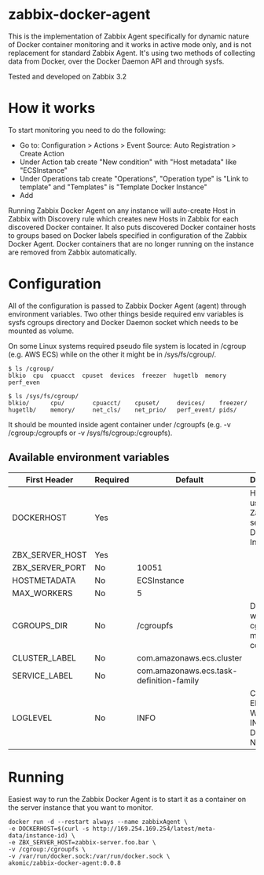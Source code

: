# zabbix-docker-agent

This is the implementation of Zabbix Agent specifically for dynamic nature of Docker container monitoring and it works in active mode only,
and is not replacement for standard Zabbix Agent.
It's using two methods of collecting data from Docker, over the Docker Daemon API and through sysfs.

Tested and developed on Zabbix 3.2

# How it works

To start monitoring you need to do the following:

- Go to: Configuration > Actions > Event Source: Auto Registration > Create Action
- Under Action tab create "New condition" with "Host metadata" like "ECSInstance"
- Under Operations tab create "Operations", "Operation type" is "Link to template" and "Templates" is "Template Docker Instance"
- Add

Running Zabbix Docker Agent on any instance will auto-create Host in Zabbix with Discovery rule which creates new Hosts in Zabbix for each discovered Docker container.
It also puts discovered Docker container hosts to groups based on Docker labels specified in configuration of the Zabbix Docker Agent.
Docker containers that are no longer running on the instance are removed from Zabbix automatically.

# Configuration

All of the configuration is passed to Zabbix Docker Agent (agent) through environment variables.
Two other things beside required env variables is sysfs cgroups directory and Docker Daemon socket which needs to be mounted as volume.

On some Linux systems required pseudo file system is located in /cgroup (e.g. AWS ECS) while on the other it might be in /sys/fs/cgroup/.

```shell
$ ls /cgroup/
blkio  cpu  cpuacct  cpuset  devices  freezer  hugetlb  memory  perf_even
```

```shell
$ ls /sys/fs/cgroup/
blkio/      cpu/        cpuacct/    cpuset/     devices/    freezer/    hugetlb/    memory/     net_cls/    net_prio/   perf_event/ pids/
```

It should be mounted inside agent container under /cgroupfs (e.g. -v /cgroup:/cgroupfs or -v /sys/fs/cgroup:/cgroupfs).

## Available environment variables

| First Header    | Required | Default                                  | Description                                        |
| --------------- | -------- | ---------------------------------------- | -------------------------------------------------- |
| DOCKERHOST      | Yes      |                                          | Hostname used on Zabbix server for Docker Instance |
| ZBX_SERVER_HOST | Yes      |                                          |                                                    |
| ZBX_SERVER_PORT | No       | 10051                                    |                                                    |
| HOSTMETADATA    | No       | ECSInstance                              |                                                    |
| MAX_WORKERS     | No       | 5                                        |                                                    |
| CGROUPS_DIR     | No       | /cgroupfs                                | Directory where cgroup fs is mounted in container  |
| CLUSTER_LABEL   | No       | com.amazonaws.ecs.cluster                |                                                    |
| SERVICE_LABEL   | No       | com.amazonaws.ecs.task-definition-family |                                                    |
| LOGLEVEL        | No       | INFO                                     | CRITICAL, ERROR, WARNING, INFO, DEBUG, NOTSET      |

# Running

Easiest way to run the Zabbix Docker Agent is to start it as a container on the server instance that you want to monitor.

```shell
docker run -d --restart always --name zabbixAgent \
-e DOCKERHOST=$(curl -s http://169.254.169.254/latest/meta-data/instance-id) \
-e ZBX_SERVER_HOST=zabbix-server.foo.bar \
-v /cgroup:/cgroupfs \
-v /var/run/docker.sock:/var/run/docker.sock \
akomic/zabbix-docker-agent:0.0.8
```
